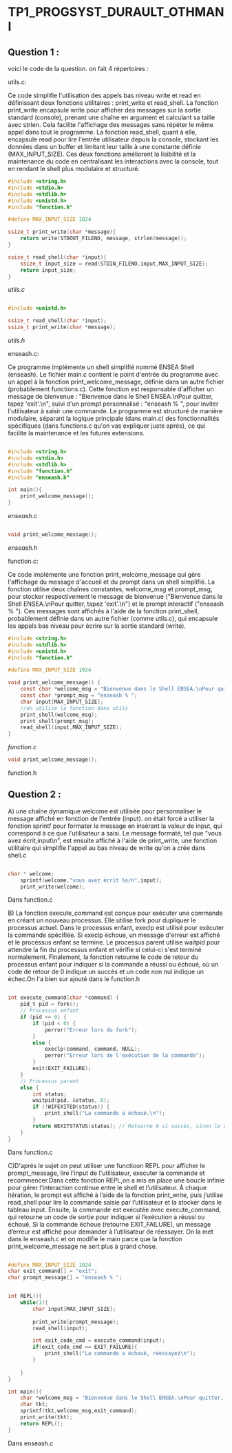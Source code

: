 # TP1_PROGSYST_DURAULT_OTHMANI

## Question 1 :

voici le code de la question. 
on fait 4 répertoires : 

utils.c:

Ce code simplifie l'utilisation des appels bas niveau write et read en définissant deux fonctions utilitaires : print_write et read_shell. La fonction print_write encapsule write pour afficher des messages sur la sortie standard (console), prenant une chaîne en argument et calculant sa taille avec strlen. Cela facilite l'affichage des messages sans répéter le même appel dans tout le programme. La fonction read_shell, quant à elle, encapsule read pour lire l'entrée utilisateur depuis la console, stockant les données dans un buffer et limitant leur taille à une constante définie (MAX_INPUT_SIZE). Ces deux fonctions améliorent la lisibilité et la maintenance du code en centralisant les interactions avec la console, tout en rendant le shell plus modulaire et structuré.

```c title="shell.c"
#include <string.h>
#include <stdio.h>
#include <stdlib.h>
#include <unistd.h>
#include "function.h"

#define MAX_INPUT_SIZE 1024 

ssize_t print_write(char *message){
    return write(STDOUT_FILENO, message, strlen(message));
}

ssize_t read_shell(char *input){
    ssize_t input_size = read(STDIN_FILENO,input,MAX_INPUT_SIZE);
    return input_size;
} 
```
*utils.c*

```c title="shell.h"

#include <unistd.h>

ssize_t read_shell(char *input);
ssize_t print_write(char *message); 
```
*utils.h*

enseash.c:

Ce programme implémente un shell simplifié nommé ENSEA Shell (enseash). Le fichier main.c contient le point d'entrée du programme avec un appel à la fonction print_welcome_message, définie dans un autre fichier (probablement functions.c). Cette fonction est responsable d'afficher un message de bienvenue : "Bienvenue dans le Shell ENSEA.\nPour quitter, tapez 'exit'.\n", suivi d'un prompt personnalisé : "enseash % ", pour inviter l'utilisateur à saisir une commande. Le programme est structuré de manière modulaire, séparant la logique principale (dans main.c) des fonctionnalités spécifiques (dans functions.c qu'on vas expliquer juste aprés), ce qui facilite la maintenance et les futures extensions.
```c title="enseash.c"

#include <string.h>
#include <stdio.h>
#include <stdlib.h>
#include "function.h"
#include "enseash.h"

int main(){
    print_welcome_message();        
}
```
*enseash.c*


```c title="enseash.h"

void print_welcome_message();

```
*enseash.h*


function.c:

Ce code implémente une fonction print_welcome_message qui gère l'affichage du message d'accueil et du prompt dans un shell simplifié. La fonction utilise deux chaînes constantes, welcome_msg et prompt_msg, pour stocker respectivement le message de bienvenue ("Bienvenue dans le Shell ENSEA.\nPour quitter, tapez 'exit'.\n") et le prompt interactif ("enseash % "). Ces messages sont affichés à l'aide de la fonction print_shell, probablement définie dans un autre fichier (comme utils.c), qui encapsule les appels bas niveau pour écrire sur la sortie standard (write).

```c title="function.c"
#include <string.h>
#include <stdlib.h>
#include <unistd.h>
#include "function.h"

#define MAX_INPUT_SIZE 1024

void print_welcome_message() {
    const char *welcome_msg = "Bienvenue dans le Shell ENSEA.\nPour quitter, tapez 'exit'.\n";
    const char *prompt_msg = "enseash % ";
    char input[MAX_INPUT_SIZE];
    //on utilise la function dans utils
    print_shell(welcome_msg);
    print_shell(prompt_msg);
    read_shell(input,MAX_INPUT_SIZE);
}
```
*function.c*

```c title="function.h"
void print_welcome_message();
```
function.h


## Question 2 :

A)
une chaîne dynamique welcome est utilisée pour personnaliser le message affiché en fonction de l'entrée (input). on était forcé a utiliser la fonction sprintf  pour formater le message en insérant la valeur de input, qui correspond à ce que l'utilisateur a saisi. Le message formaté, tel que "vous avez écrit,input\n", est ensuite affiché à l'aide de print_write, une fonction utilitaire qui simplifie l'appel au bas niveau de write qu'on a crée dans shell.c
```c title="function.c"

char * welcome;
    sprintf(welcome,"vous avez écrit %s/n",input);
    print_write(welcome);
```
Dans function.c

B) La fonction execute_command est conçue pour exécuter une commande en créant un nouveau processus. Elle utilise fork pour dupliquer le processus actuel. Dans le processus enfant, execlp est utilisé pour exécuter la commande spécifiée. Si execlp échoue, un message d'erreur est affiché et le processus enfant se termine. Le processus parent utilise waitpid pour attendre la fin du processus enfant et vérifie si celui-ci s'est terminé normalement. Finalement, la fonction retourne le code de retour du processus enfant pour indiquer si la commande a réussi ou échoué, où un code de retour de 0 indique un succès et un code non nul indique un échec.On l'a bien sur ajouté dans le function.h

```c title="function.c"

int execute_command(char *command) {
    pid_t pid = fork();
    // Processus enfant
    if (pid <= 0) {
        if (pid < 0) {
            perror("Erreur lors du fork");
        } 
        else {
            execlp(command, command, NULL);
            perror("Erreur lors de l'exécution de la commande");
        }
        exit(EXIT_FAILURE);
    } 
    // Processus parent
    else {
        int status;
        waitpid(pid, &status, 0);
        if (!WIFEXITED(status)) {
            print_shell("La commande a échoué.\n");
        }
        return WEXITSTATUS(status); // Retourne 0 si succès, sinon le code d'erreur
    }
}

```
Dans function.c

C)D'aprés le sujet on peut utiliser une functioon REPL pour afficher le prompt_message, lire l'input de l'utilisateur, executer la commande et recommencer.Dans cette fonction REPL,on a  mis en place une boucle infinie pour gérer l’interaction continue entre le shell et l’utilisateur. À chaque itération, le prompt est affiché à l’aide de la fonction print_write, puis j’utilise read_shell pour lire la commande saisie par l’utilisateur et la stocker dans le tableau input. Ensuite, la commande est exécutée avec execute_command, qui retourne un code de sortie pour indiquer si l’exécution a réussi ou échoué. Si la commande échoue (retourne EXIT_FAILURE), un message d’erreur est affiché pour demander à l’utilisateur de réessayer. On la met dans le enseash.c et on modifie le main parce que la fonction print_welcome_message ne sert plus à grand chose.

```c title="enseash.c"

#define MAX_INPUT_SIZE 1024
char exit_command[] = "exit";
char prompt_message[] = "enseash % ";


int REPL(){
    while(1){
        char input[MAX_INPUT_SIZE];
        
        print_write(prompt_message);
        read_shell(input);

        int exit_code_cmd = execute_command(input);
        if(exit_code_cmd == EXIT_FAILURE){
            print_shell("La commande a échoué, réessayez\n");
        }
        
    }
}

int main(){
    char *welcome_msg = "Bienvenue dans le Shell ENSEA.\nPour quitter, tapez 'exit'.\n";
    char tkt;
    sprintf(tkt,welcome_msg,exit_command);  
    print_write(tkt);   
    return REPL();
}

```
Dans enseash.c



